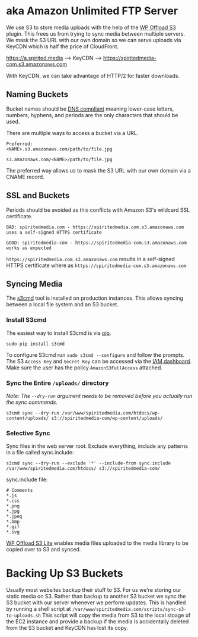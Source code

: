 # aka Amazon Unlimited FTP Server

We use S3 to store media uploads with the help of the [WP Offload S3](https://wordpress.org/plugins/amazon-s3-and-cloudfront/) plugin. This frees us from trying to sync media between multiple servers. We mask the S3 URL with our own domain so we can serve uploads via KeyCDN which is half the price of CloudFront.

https://a.spirited.media --> KeyCDN --> https://spiritedmedia-com.s3.amazonaws.com

With KeyCDN, we can take advantage of HTTP/2 for faster downloads.

## Naming Buckets
Bucket names should be [DNS compliant](http://docs.aws.amazon.com/AmazonS3/latest/dev/BucketRestrictions.html) meaning lower-case letters, numbers, hyphens, and periods are the only characters that should be used.

There are multiple ways to access a bucket via a URL.

```
Preferred:
<NAME>.s3.amazonaws.com/path/to/file.jpg

s3.amazonaws.com/<NAME>/path/to/file.jpg
```
The preferred way allows us to mask the S3 URL with our own domain via a CNAME record.

## SSL and Buckets
Periods should be avoided as this conflicts with Amazon S3's wildcard SSL certificate.

```
BAD: spiritedmedia.com - https://spiritedmedia.com.s3.amazonaws.com uses a self-signed HTTPS certificate

GOOD: spiritedmedia-com - https://spiritedmedia-com.s3.amazonaws.com works as expected
```

`https://spiritedmedia.com.s3.amazonaws.com` results in a self-signed HTTPS certificate where as  `https://spiritedmedia-com.s3.amazonaws.com` 

## Syncing Media

The [s3cmd](http://s3tools.org/s3cmd) tool is installed on production instances. This allows syncing between a local file system and an S3 bucket.

### Install S3cmd

The easiest way to install S3cmd is via [pip](https://en.wikipedia.org/wiki/Pip_(package_manager)).

```
sudo pip install s3cmd
```

To configure S3cmd run `sudo s3cmd --configure` and follow the prompts. The S3 `Access Key` and `Secret Key` can be accessed via the [IAM dashboard](https://console.aws.amazon.com/iam/home?region=us-east-1). Make sure the user has the policy `AmazonS3FullAccess` attached.

### Sync the Entire `/uploads/` directory

*Note: The `--dry-run` argument needs to be removed before you actually run the sync commands.*

`s3cmd sync --dry-run /var/www/spiritedmedia.com/htdocs/wp-content/uploads/ s3://spiritedmedia-com/wp-content/uploads/`

### Selective Sync
Sync files in the web server root. Exclude everything, include any patterns in a file called sync.include:

`s3cmd sync --dry-run --exclude '*' --include-from sync.include /var/www/spiritedmedia.com/htdocs/ s3://spiritedmedia-com/`

sync.include file:

```
# Comments
*.js
*.css
*.png
*.jpg
*.jpeg
*.bmp
*.gif
*.svg
```

[WP Offload S3 Lite](https://wordpress.org/plugins/amazon-s3-and-cloudfront/) enables media files uploaded to the media library to be copied over to S3 and synced. 

# Backing Up S3 Buckets

Usually most websites backup their stuff to S3. For us we're storing our static media on S3. Rather than backup to another S3 bucket we sync the S3 bucket with our server whenever we perform updates. This is handled by running a shell script at `/var/www/spiritedmedia.com/scripts/sync-s3-to-uploads.sh` This script will copy the media from S3 to the local stoage of the EC2 instance and provide a backup if the media is accidentally deleted from the S3 bucket and KeyCDN has lost its copy.
